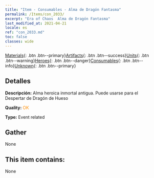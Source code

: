 ```yaml
---
title: "Item - Consumables - Alma de Dragón Fantasma"
permalink: /Items/con_2033/
excerpt: "Era of Chaos  Alma de Dragón Fantasma"
last_modified_at: 2021-04-21
locale: es
ref: "con_2033.md"
toc: false
classes: wide
---
```

 [Materials](/es/Items/){: .btn .btn--primary}[Artifacts](/es/Items/Artifacts/){: .btn .btn--success}[Units](/es/Items/Units/){: .btn .btn--warning}[Heroes](/es/Items/Heroes/){: .btn .btn--danger}[Consumables](/es/Items/Consumables/){: .btn .btn--info}[Unknown](/es/Items/Unknown/){: .btn .btn--primary}

## Detalles
 **Descripción:** Alma heroica inmortal antigua. Puede usarse para el Despertar de Dragón de Hueso

 **Quality:** <span style="color: #FF8C00">OK</span>

 **Type:** Event related

## Gather

  None

## This item contains:

  None

